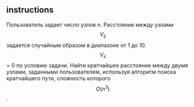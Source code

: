 ## instructions

Пользователь задает число узлов n. Расстояние между узлами $$V_{ij}$$ задается случайным образом в диапазоне от 1 до 10. $$V_{ii}$$ = 0 по условию задачи. Найти кратчайшее расстояние между двумя узлами, заданными пользователем, используя алгоритм поиска кратчайшего пути, сложность которого $$O(n^3)$$.

